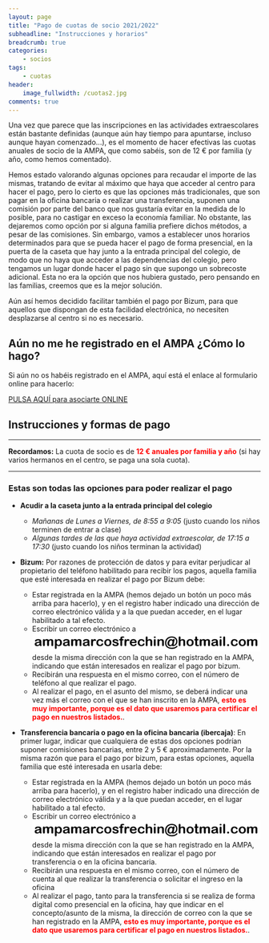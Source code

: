 ```yaml
---
layout: page
title: "Pago de cuotas de socio 2021/2022"
subheadline: "Instrucciones y horarios"
breadcrumb: true
categories:
    - socios
tags:
    - cuotas
header:
    image_fullwidth: /cuotas2.jpg
comments: true
---
```

<!--more-->

Una vez que parece que las inscripciones en las actividades extraescolares están bastante definidas (aunque aún hay tiempo para apuntarse, incluso aunque hayan comenzado...), es el momento de hacer efectivas las cuotas anuales de socio de la AMPA, que como sabéis, son de 12 € por familia (y año, como hemos comentado).

Hemos estado valorando algunas opciones para recaudar el importe de las mismas, tratando de evitar al máximo que haya que acceder al centro para hacer el pago, pero lo cierto es que las opciones más tradicionales, que son pagar en la oficina bancaria o realizar una transferencia, suponen una comisión por parte del banco que nos gustaría evitar en la medida de lo posible, para no castigar en exceso la economía familiar. No obstante, las dejaremos como opción por si alguna familia prefiere dichos métodos, a pesar de las comisiones. Sin embargo, vamos a establecer unos horarios determinados para que se pueda hacer el pago de forma presencial, en la puerta de la caseta que hay junto a la entrada principal del colegio, de modo que no haya que acceder a las dependencias del colegio, pero tengamos un lugar donde hacer el pago sin que supongo un sobrecoste adicional. Esta no era la opción que nos hubiera gustado, pero pensando en las familias, creemos que es la mejor solución.

Aún así hemos decidido facilitar también el pago por Bizum, para que aquellos que dispongan de esta facilidad electrónica, no necesiten desplazarse al centro si no es necesario.

## Aún no me he registrado en el AMPA ¿Cómo lo hago? 
Si aún no os habéis registrado en el AMPA, aquí está el enlace al formulario online para hacerlo:

<a href="https://forms.gle/KxVE1c1tiFNN5abQA" target="_blank" class="button large radius alert">PULSA AQUÍ para asociarte ONLINE</a>

## Instrucciones y formas de pago

---

**Recordamos:** La cuota de socio es de <span style="color: red">**12 € anuales por familia y año**</span> (si hay varios hermanos en el centro, se paga una sola cuota).

---


### Estas son todas las opciones para poder realizar el pago

- **Acudir a la caseta junto a la entrada principal del colegio**
   - *Mañanas de Lunes a Viernes, de 8:55 a 9:05* (justo cuando los niños terminen de entrar a clase)
   - *Algunas tardes de las que haya actividad extraescolar, de 17:15 a 17:30* (justo cuando los niños terminan la actividad)

- **Bizum:** Por razones de protección de datos y para evitar perjudicar al propietario del teléfono habilitado para recibir los pagos, aquella familia que esté interesada en realizar el pago por Bizum debe:
    - Estar registrada en la AMPA (hemos dejado un botón un poco más arriba para hacerlo), y en el registro haber indicado una dirección de correo electrónico válida y a la que puedan acceder, en el lugar habilitado a tal efecto.
    - Escribir un correo electrónico a
    [![Nuestra dirección de email](/images/email.png "Nuestra dirección de email")](mailto:ampamarcosfrechin@hotmail.com) desde la misma dirección con la que se han registrado en la AMPA, indicando que están interesados en realizar el pago por bizum.
    - Recibirán una respuesta en el mismo correo, con el número de teléfono al que realizar el pago. 
    - Al realizar el pago, en el asunto del mismo, se deberá indicar una vez más el correo con el que se han inscrito en la AMPA, <span style="color: red">**esto es muy importante, porque es el dato que usaremos para certificar el pago en nuestros listados.**</span>.
- **Transferencia bancaria o pago en la oficina bancaria (ibercaja)**: En primer lugar, indicar que cualquiera de estas dos opciones podrían suponer comisiones bancarias, entre 2 y 5 € aproximadamente. Por la misma razón que para el pago por bizum, para estas opciones, aquella familia que esté interesada en usarla debe:
    - Estar registrada en la AMPA (hemos dejado un botón un poco más arriba para hacerlo), y en el registro haber indicado una dirección de correo electrónico válida y a la que puedan acceder, en el lugar habilitado a tal efecto.
    - Escribir un correo electrónico a
    [![Nuestra dirección de email](/images/email.png "Nuestra dirección de email")](mailto:ampamarcosfrechin@hotmail.com) desde la misma dirección con la que se han registrado en la AMPA, indicando que están interesados en realizar el pago por transferencia o en la oficina bancaria.
    - Recibirán una respuesta en el mismo correo, con el número de cuenta al que realizar la transferencia o solicitar el ingreso en la oficina
    - Al realizar el pago, tanto para la transferencia si se realiza de forma digital como presencial en la oficina, hay que indicar en el concepto/asunto de la misma, la dirección de correo con la que se han registrado en la AMPA, <span style="color: red">**esto es muy importante, porque es el dato que usaremos para certificar el pago en nuestros listados.**</span>.